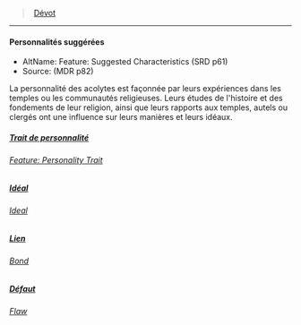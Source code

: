 ﻿---
!Items
Id: background_devot_hd.md#personnalités-suggérées
ParentLink: background_devot_hd.md#dévot
Name: Personnalités suggérées
ParentName: Dévot
NameLevel: 4
AltName: 'Feature: Suggested Characteristics (SRD p61)'
Source: (MDR p82)
Attributes:
  Name: Personnalités suggérées
  Markdown: >+
    #### <!--Name-->Personnalités suggérées<!--/Name-->


    - AltName: <!--AltName-->Feature: Suggested Characteristics (SRD p61)<!--/AltName-->

    - Source: <!--Source-->(MDR p82)<!--/Source-->


    La personnalité des acolytes est façonnée par leurs expériences dans les temples ou les communautés religieuses. Leurs études de l'histoire et des fondements de leur religion, ainsi que leurs rapports aux temples, autels ou clergés ont une influence sur leurs manières et leurs idéaux.

  AltName: 'Feature: Suggested Characteristics (SRD p61)'
  Source: (MDR p82)
  Description: >+
    La personnalité des acolytes est façonnée par leurs expériences dans les temples ou les communautés religieuses. Leurs études de l'histoire et des fondements de leur religion, ainsi que leurs rapports aux temples, autels ou clergés ont une influence sur leurs manières et leurs idéaux.

AttributesDictionary: >+
  Name: Personnalités suggérées

  Markdown: >+

    #### <!--Name-->Personnalités suggérées<!--/Name-->





    - AltName: <!--AltName-->Feature: Suggested Characteristics (SRD p61)<!--/AltName-->



    - Source: <!--Source-->(MDR p82)<!--/Source-->





    La personnalité des acolytes est façonnée par leurs expériences dans les temples ou les communautés religieuses. Leurs études de l'histoire et des fondements de leur religion, ainsi que leurs rapports aux temples, autels ou clergés ont une influence sur leurs manières et leurs idéaux.



  AltName: 'Feature: Suggested Characteristics (SRD p61)'

  Source: (MDR p82)

  Description: >+

    La personnalité des acolytes est façonnée par leurs expériences dans les temples ou les communautés religieuses. Leurs études de l'histoire et des fondements de leur religion, ainsi que leurs rapports aux temples, autels ou clergés ont une influence sur leurs manières et leurs idéaux.



Description: >+
  La personnalité des acolytes est façonnée par leurs expériences dans les temples ou les communautés religieuses. Leurs études de l'histoire et des fondements de leur religion, ainsi que leurs rapports aux temples, autels ou clergés ont une influence sur leurs manières et leurs idéaux.

---
> [Dévot](hd_background_devot.md)

---

#### Personnalités suggérées

- AltName: Feature: Suggested Characteristics (SRD p61)
- Source: (MDR p82)

La personnalité des acolytes est façonnée par leurs expériences dans les temples ou les communautés religieuses. Leurs études de l'histoire et des fondements de leur religion, ainsi que leurs rapports aux temples, autels ou clergés ont une influence sur leurs manières et leurs idéaux.



##### [Trait de personnalité](hd_background_devot_trait_de_personnalite.md)

###### _[Feature: Personality Trait](hd_background_devot_trait_de_personnalite.md)_



##### [Idéal](hd_background_devot_ideal.md)

###### _[Ideal ](hd_background_devot_ideal.md)_



##### [Lien](hd_background_devot_lien.md)

###### _[Bond ](hd_background_devot_lien.md)_



##### [Défaut](hd_background_devot_defaut.md)

###### _[Flaw ](hd_background_devot_defaut.md)_

